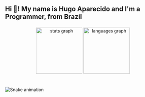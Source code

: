 <h2 align="left">Hi 👋! My name is Hugo Aparecido and I'm a Programmer, from Brazil</h2>

###

<div align="center">
  <img src="https://github-readme-stats.vercel.app/api?username=HugoAPGA&hide_title=false&hide_rank=false&show_icons=true&include_all_commits=true&count_private=true&disable_animations=false&theme=dracula&locale=en&hide_border=false" height="150" alt="stats graph"  />
  <img src="https://github-readme-stats.vercel.app/api/top-langs?username=HugoAPGA&locale=en&hide_title=false&layout=compact&card_width=320&langs_count=5&theme=dracula&hide_border=false" height="150" alt="languages graph"  />
</div>

###

<br clear="both">

<img src="https://raw.githubusercontent.com/HugoAPGA/HugoAPGA/output/snake.svg" alt="Snake animation" />

###
